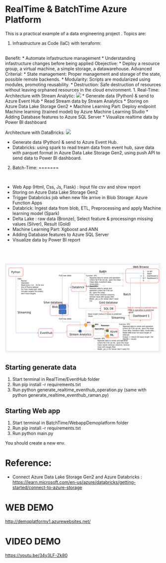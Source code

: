 # RealTime & BatchTime Azure Platform

This is a practical example of a data engineering project . 
Topics are:
1. Infrastructure as Code (IaC) with terraform:
<br>
Benefit:
* Automate infastructure management
* Understanding  infastructure changes before being applied
Obejective:
* Deploy a resource group, a virtual machine, a simple storage, a datawarehouse.
Advanced Criterial:
* State management: Proper management and storage of the state, possible remote backends.
* Modularity: Scripts are modularized using modules, promoting reusability.
* Destruction: Safe destruction of resources without leaving orphaned resources in the cloud
environment.
1. Real-Time:
<br>
Architecture with Stream Analytic:

<img src="https://github.com/nguyen187/Azure_platform/tree/main/RealTime/RealTimeWithStreamAnalytic/Architecture_StreamAnalytic.png" width="600">
* Generate data (Python) & send to Azure Event Hub 
* Read Stream data by Stream Analytics 
* Storing on Azure Data Lake Storage Gen2 
* Machine Learning Part: Deploy endpoint Machine learning (trained model) by Azure Machine Learning Studio
* Adding Database features to Azure SQL Server 
* Visualize realtime data by Power BI dashboard

Architecture with DataBricks:
<img src="https://github.com/nguyen187/Azure_platform/tree/main/RealTime/RealTimeWithDatabricks/Architecture_Databrick.png" width="600">
* Generate data (Python) & send to Azure Event Hub.
* Databricks: using spark to read tream data from event hub, save data with parquet format in Azure Data Lake Storage Gen2, using push API to send data to Power BI dashboard.

2. Batch-Time:
=======

<br />

* Web App (Html, Css, Js, Flask) : Input file csv and show report 
* Storing on Azure Data Lake Storage Gen2 
* Trigger Databricks job when new file arrive in Blob Storage: Azure Function Apps
* Databrick: Ingest data from blob, ETL, Preprocessing and apply Machine learning model (Spark)
* Delta Lake : raw data (Bronze), Select feature & processingn missing values (Silver), Result (Gold)
* Machine Learning Part: Xgboost and ANN
* Adding Database features to Azure SQL Server 
* Visualize data by Power BI report
<br />
<br /><br />
<img src="https://github.com/nguyen187/Azure_platform/blob/main/Architech.png" width="600">

## Starting generate data
1. Start terminal in RealTime/EventHub folder
2. Run pip install -r requirements.txt
3. Run python generate_realtime_eventhub_operation.py (same with python generate_realtime_eventhub_raman.py)

## Starting Web app
1. Start terminal in BatchTime/WebappDemoplatform folder
2. Run pip install -r requirements.txt
3. Run python main.py

You should create a new env.
# Reference:
- Connect Azure Data Lake Storage Gen2 and Azure Databricks : https://learn.microsoft.com/en-us/azure/databricks/getting-started/connect-to-azure-storage

# WEB DEMO
http://demoplatformv1.azurewebsites.net/

# VIDEO DEMO

https://youtu.be/34y3LF-Zk80
